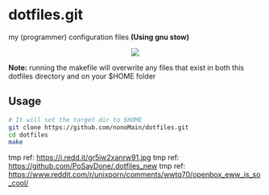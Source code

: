 # dotfiles.git
my (programmer) configuration files
**(Using gnu stow)**
<p align="center">
  <img src="https://img.shields.io/github/repo-size/nonomain/dotfiles?style=for-the-badge">
</p>

**Note:** running the makefile will overwrite any files that exist in both this dotfiles directory and on your $HOME folder
## Usage
```bash
# It will set the target dir to $HOME
git clone https://github.com/nonoMain/dotfiles.git
cd dotfiles
make
```

tmp ref: https://i.redd.it/gr5iw2xanrw91.jpg
tmp ref: https://github.com/PoSayDone/.dotfiles_new
tmp ref: https://www.reddit.com/r/unixporn/comments/wwtq70/openbox_eww_is_so_cool/
